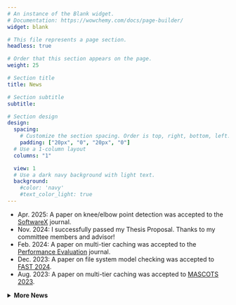 ```yaml
---
# An instance of the Blank widget.
# Documentation: https://wowchemy.com/docs/page-builder/
widget: blank

# This file represents a page section.
headless: true

# Order that this section appears on the page.
weight: 25

# Section title
title: News

# Section subtitle
subtitle:

# Section design
design:
  spacing:
    # Customize the section spacing. Order is top, right, bottom, left.
    padding: ["20px", "0", "20px", "0"]
  # Use a 1-column layout
  columns: "1"

  view: 1
  # Use a dark navy background with light text.
  background:
    #color: 'navy'
    #text_color_light: true
---
```


- Apr. 2025: A paper on knee/elbow point detection was accepted to the [SoftwareX](https://www.sciencedirect.com/journal/softwarex) journal.
- Nov. 2024: I successfully passed my Thesis Proposal. Thanks to my committee members and advisor!  
- Feb. 2024: A paper on multi-tier caching was accepted to the [Performance Evaluation](https://www.sciencedirect.com/journal/performance-evaluation) journal.  
- Dec. 2023: A paper on file system model checking was accepted to [FAST 2024](https://www.usenix.org/conference/fast24).  
- Aug. 2023: A paper on multi-tier caching was accepted to [MASCOTS 2023](https://mascots.iitis.pl/).   

<details>
<summary><strong>More News</strong></summary>

- May 2023: A paper on coverage metrics for file system testing was accepted to [HotStorage 2023](https://www.hotstorage.org/2023/). 
- May 2022: I started a summer internship at [Samsung Semiconductor](https://samsungmsl.com/).  
- Mar. 2022: I delivered a presentation with Prof. Scott Smolka at [Dutch Model Checking Day 2022](https://gears.win.tue.nl/events/dmcd22/).  
- Jan. 2022: I passed the Research Proficiency Examination and advanced to candidacy.
- Jun. 2021: A paper on model checking for file system development was accepted to [HotStorage 2021](https://www.hotstorage.org/2021/).  
- Feb. 2020: A paper on content sifting storage was accepted to [DAC 2020](https://www.dac.com/About/Conference-Archive/57th-DAC-2020/).  
- Jan. 2020: I joined [File Systems and Storage Lab (FSL)](https://www.fsl.cs.stonybrook.edu/).  

</details>
